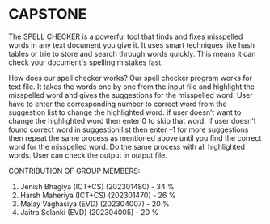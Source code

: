 # CAPSTONE
The SPELL CHECKER is a powerful tool that finds and fixes misspelled words in any text document you give it. It uses smart techniques like hash tables or trie to store and search through words quickly. This means it can check your document's spelling mistakes fast.

How does our spell checker works?
Our spell checker program works for text file. It takes the words one by one from the input file and highlight the misspelled word and gives the suggestions for the misspelled word. User have to enter the corresponding number to correct word from the suggestion list to change the highlighted word. if user doesn’t want to change the highlighted word then enter 0 to skip that word. If user doesn’t found correct word in suggestion list  then enter –1 for more suggestions then repeat the same process as mentioned above until you find the correct word for the misspelled word. Do the same process with all highlighted words. User can check the output in output file.

CONTRIBUTION OF GROUP MEMBERS: 
1.	Jenish Bhagiya (ICT+CS) (202301480)  -  34 %
2.  Harsh Maheriya (ICT+CS) (202301470)  -  26 %
3.	Malay Vaghasiya (EVD) (202304007)  -  20 %
4.	Jaitra Solanki (EVD) (202304005)  -  20 %
